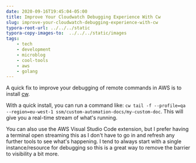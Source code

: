 ```yaml
---
date: 2020-09-16T19:45:04-05:00
title: Improve Your Cloudwatch Debugging Experience With Cw
slug: improve-your-cloudwatch-debugging-experience-with-cw
typora-root-url: ../../../static
typora-copy-images-to:  ../../../static/images
tags:
    - tech
    - development
    - microblog
    - cool-tools
    - aws
    - golang
---
```


A quick fix to improve your debugging of remote commands in AWS is to install [cw](https://github.com/lucagrulla/cw).

With a quick install, you can run a command like: `cw tail -f --profile=qa --region=eu-west-1 ssm/custom-automation-docs/my-custom-doc`.
This will give you a real-time stream of what's running.

You can also use the AWS Visual Studio Code extension, but I prefer having a terminal open streaming this as I don't have to go in and refresh any further tools to see what's happening.
I tend to always start with a single instance/resource for debugging so this is a great way to remove the barrier to visibility a bit more.

